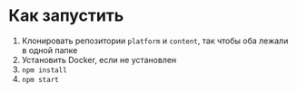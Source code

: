 # Как запустить

1. Клонировать репозитории `platform` и `content`, так чтобы оба лежали в одной папке
1. Установить Docker, если не установлен
1. `npm install`
1. `npm start`
